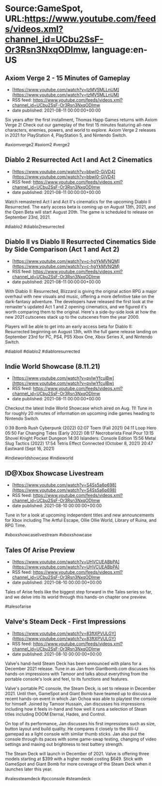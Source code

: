 # Source:GameSpot, URL:https://www.youtube.com/feeds/videos.xml?channel_id=UCbu2SsF-Or3Rsn3NxqODImw, language:en-US

## Axiom Verge 2 - 15 Minutes of Gameplay
 - [https://www.youtube.com/watch?v=tzMV5MLLnUM](https://www.youtube.com/watch?v=tzMV5MLLnUM)
 - RSS feed: https://www.youtube.com/feeds/videos.xml?channel_id=UCbu2SsF-Or3Rsn3NxqODImw
 - date published: 2021-08-11 00:00:00+00:00

Six years after the first installment, Thomas Happ Games returns with Axiom Verge 2! Check out our gameplay of the first 15 minutes featuring all-new characters, enemies, powers, and world to explore.  Axiom Verge 2 releases in 2021 for PlayStation 4, PlayStation 5, and Nintendo Switch.

#axiomverge2 #axiom2 #verge2

## Diablo 2 Resurrected Act I and Act 2 Cinematics
 - [https://www.youtube.com/watch?v=bbwI0-GjVD4](https://www.youtube.com/watch?v=bbwI0-GjVD4)
 - RSS feed: https://www.youtube.com/feeds/videos.xml?channel_id=UCbu2SsF-Or3Rsn3NxqODImw
 - date published: 2021-08-11 00:00:00+00:00

Watch remastered Act I and Act II's cinematics for the upcoming Diablo II Resurrected. The early access beta is coming up on August 13th, 2021, and the Open Beta will start August 20th. The game is scheduled to release on September 23rd, 2021.

#diablo2 #diablo2resurrected

## Diablo II vs Diablo II Resurrected Cinematics Side by Side Comparison (Act 1 and Act 2)
 - [https://www.youtube.com/watch?v=c-hgYkMVNQM](https://www.youtube.com/watch?v=c-hgYkMVNQM)
 - RSS feed: https://www.youtube.com/feeds/videos.xml?channel_id=UCbu2SsF-Or3Rsn3NxqODImw
 - date published: 2021-08-11 00:00:00+00:00

With Diablo II: Resurrected, Blizzard is giving the original action RPG a major overhaul with new visuals and music, offering a more definitive take on the dark-fantasy adventure. The developers have released the first look at the remaster's updated Act 1 and 2 opening cinematics, and we figured it's worth comparing them to the original. Here's a side-by-side look at how the new 2021 cutscenes stack up to the cutscenes from the year 2000.

Players will be able to get into an early access beta for Diablo II: Resurrected beginning on August 13th, with the full game release landing on September 23rd for PC, PS4, PS5 Xbox One, Xbox Series X, and Nintendo Switch.

#diabloII #diablo2 #diabloresurrected

## Indie World Showcase (8.11.21)
 - [https://www.youtube.com/watch?v=pvIwYfculBw](https://www.youtube.com/watch?v=pvIwYfculBw)
 - RSS feed: https://www.youtube.com/feeds/videos.xml?channel_id=UCbu2SsF-Or3Rsn3NxqODImw
 - date published: 2021-08-11 00:00:00+00:00

Checkout the latest Indie World Showcase which aired on Aug. 11! Tune in for roughly 20 minutes of information on upcoming indie games heading to Nintendo Switch.

0:39 Bomb Rush Cyberpunk (2022)
02:07 Toem (Fall 2021)
04:11 Loop Hero 
05:50 Far Changing Tides (Early 2022)
08:17 Necrobarista Final Pour
13:15 Shovel Knight Pocket Dungeon
14:30 Islanders: Console Edition
15:56 Metal Slug Tactics (2022)
17:54 Tetris Effect Connected (October 8, 2021)
20:47 Eastward (Sept 16, 2021)

#indieworldshowcase #indieworld

## ID@Xbox Showcase Livestream
 - [https://www.youtube.com/watch?v=S4Ss5a6p698](https://www.youtube.com/watch?v=S4Ss5a6p698)
 - RSS feed: https://www.youtube.com/feeds/videos.xml?channel_id=UCbu2SsF-Or3Rsn3NxqODImw
 - date published: 2021-08-10 00:00:00+00:00

Tune in for a look at upcoming independent titles and new announcements for Xbox including The Artful Escape, Ollie Ollie World, Library of Ruina, and RPG Time.

#xboxshowcaselivestream #xboxshowcase

## Tales Of Arise Preview
 - [https://www.youtube.com/watch?v=UHVCUEABbPA](https://www.youtube.com/watch?v=UHVCUEABbPA)
 - RSS feed: https://www.youtube.com/feeds/videos.xml?channel_id=UCbu2SsF-Or3Rsn3NxqODImw
 - date published: 2021-08-10 00:00:00+00:00

Tales of Arise feels like the biggest step forward in the Tales series so far, and we delve into its world through this hands-on chapter one preview.

#talesofarise

## Valve's Steam Deck - First Impressions
 - [https://www.youtube.com/watch?v=83ftXPVULGY](https://www.youtube.com/watch?v=83ftXPVULGY)
 - RSS feed: https://www.youtube.com/feeds/videos.xml?channel_id=UCbu2SsF-Or3Rsn3NxqODImw
 - date published: 2021-08-10 00:00:00+00:00

Valve's hand-held Steam Deck has been announced with plans for a December 2021 release. Tune in as Jan from Giantbomb.com discusses his hands-on impressions with Tamoor and talks about everything from the portable console's look and feel, to its functions and features.

Valve's portable PC console, the Steam Deck, is set to release in December 2021. Until then, GameSpot and Giant Bomb have teamed up to discuss a recent hands-on event in which Jan Ochoa was able to playtest the console for himself. Joined by Tamoor Hussain, Jan discusses his impressions including how it feels in-hand and how well it runs a selection of Steam titles including DOOM Eternal, Hades, and Control.

On top of its performance, Jan discusses his first impressions such as size, button layout and build quality. He compares it closely to the Wii-U gamepad as a light console with similar thumb sticks. Jan also put the console through its paces with some game-swap testing, changing of video settings and maxing out brightness to test battery strength.

The Steam Deck will launch in December of 2021. Valve is offering three models starting at $399 with a higher model costing $649. Stick with GameSpot and Giant Bomb for more coverage of the Steam Deck when it launches later this year.

#valessteamdeck #pcconsole #steamdeck

